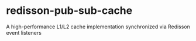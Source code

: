 # redisson-pub-sub-cache
A high-performance L1/L2 cache implementation synchronized via Redisson event listeners
